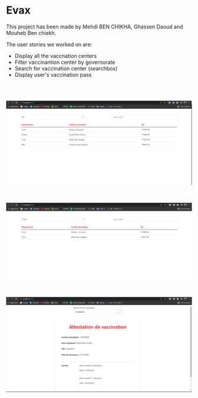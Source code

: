 # Evax

This project has been made by Mehdi BEN CHIKHA, Ghassen Daoud and Mouheb Ben chiekh.

The user stories we worked on are: 
* Display all the vaccnation centers
* Filter vaccinantion center by governorate
* Search for vaccination center (searchbox)
* Display user's vaccination pass

<br />
<br />

![alt text](https://github.com/MehdiBC/MV--Architectures-EVAX/blob/main/captures/centre_vacc_no_filter.png)

<br />

![alt text](https://github.com/MehdiBC/MV--Architectures-EVAX/blob/main/captures/centre_vacc_gov.png)

<br />

![alt text](https://github.com/MehdiBC/MV--Architectures-EVAX/blob/main/captures/user_page.png)

